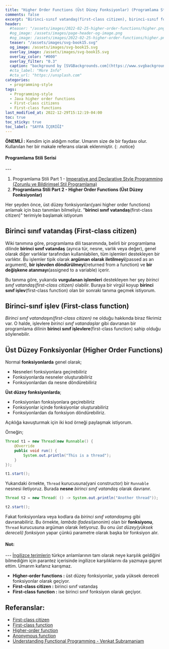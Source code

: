 ```yaml
---
title: "Higher Order Functions (Üst Düzey Fonksiyonlar) (Programlama Stili PART 2)"
comments: false
excerpt: "Birinci-sınıf vatandaş(first-class citizen), birinci-sınıf fonksiyon(first-class function) ve higher-order(üst düzey) fonksiyonları açıklamaya çalışacağım."
header:
  #teaser: "/assets/images/2022-02-25-higher-order-functions/higher.png"
  #og_image: /assets/images/page-header-og-image.png
  #og_image: /assets/images/2022-02-25-higher-order-functions/higher.png
  teaser: "/assets/images/svg-book15.svg"
  og_image: /assets/images/svg-book15.svg
  overlay_image: /assets/images/svg-book15.svg
  overlay_color: "#000"
  overlay_filter: "0.3"
  caption: "background by [SVGBackgrounds.com](https://www.svgbackgrounds.com/)"
  #cta_label: "More Info"
  #cta_url: "https://unsplash.com"
categories:
  - programming-style
tags:
  - Programming-style
  - Java higher order functions
  - First-class citizens
  - First-class functions
last_modified_at: 2022-12-29T15:12:19-04:00
toc: true
toc_sticky: true
toc_label: "SAYFA İÇERİĞİ"
---
```




**ÖNEMLİ :** Kendim için aldığım notlar. Umarım size de bir faydası olur. Kullanılan her bir makale referans olarak eklenmiştir.
{: .notice}

<div class="notice--warning" markdown="1">
<h4 class="no_toc"><i class="fas fa-lightbulb"></i> Programlama Stili Serisi</h4>
---

1. Programlama Stili Part 1 - [Imperative and Declarative Style Programming (Zorunlu ve Bildirimsel Stil Programlama)](/programming-style/imperative-and-declarative-programming/)
2. **Programlama Stili Part 2 - Higher Order Functions (Üst Düzey Fonksiyonlar)**

</div>

Her şeyden önce, üst düzey fonksiyonları(yani higher order functions) anlamak için bazı tanımları bilmeliyiz. "**birinci sınıf vatandaş**(first-class citizen)" terimiyle başlamak istiyorum

## Birinci sınıf vatandaş (First-class citizen)

Wiki tanımına göre, programlama dili tasarımında, belirli bir programlama dilinde **birinci sınıf vatandaş** (ayrıca tür, nesne, varlık veya değer), genel olarak diğer varlıklar tarafından kullanılabilen, tüm işlemleri destekleyen bir varlıktır. Bu işlemler tipik olarak **argüman olarak iletilmeyi**(passed as an argument), **bir işlevden döndürülmeyi**(returned from a function) ve **bir değişkene atanmayı**(assigned to a variable) içerir.

Bu tanıma göre, yukarıda **vurgulanan işlemleri** destekleyen her şey *birinci sınıf vatandaş(first-class citizen)* olabilir. Buraya bir virgül koyup **birinci sınıf işlev**(first-class function) olan bir sonraki tanıma geçmek istiyorum.

## Birinci-sınıf işlev (First-class function)

*Birinci sınıf vatandaşın(first-class citizen)* ne olduğu hakkında biraz fikrimiz var. O halde, işlevlere *birinci sınıf vatandaşlar* gibi davranan bir programlama dilinin **birinci sınıf işlevlere**(first-class function) sahip olduğu söylenebilir.

## Üst Düzey Fonksiyonlar (Higher Order Functions)

Normal **fonksiyonlarda** genel olarak;

* Nesneleri fonksiyonlara geçirebiliriz
* Fonksiyonlarda nesneler oluşturabiliriz
* Fonksiyonlardan da nesne döndürebiliriz

**Üst düzey fonksiyonlarda**;

* Fonksiyonları fonksiyonlara geçirebiliriz
* Fonksiyonlar içinde fonksiyonlar oluşturabiliriz
* Fonksiyonlardan da fonksiyon döndürebiliriz.

Açıklığa kavuşturmak için iki kod örneği paylaşmak istiyorum.

Örneğin;

```java
Thread t1 = new Thread(new Runnable() {
    @Override
    public void run() {
        System.out.println("This is a thread");
    }
});

t1.start();
```

Yukarıdaki örnekte, `Thread` kurucusuna(yani constructor) bir `Runnable` nesnesi iletiyoruz. Burada **nesne** *birinci sınıf vatandaş* olarak davranır.

```java
Thread t2 = new Thread( () -> System.out.println("Another thread"));

t2.start();
```

Fakat fonksiyonlara veya kodlara da *birinci sınıf vatandaşmış* gibi davranabiliriz. Bu örnekte, *lambda ifadesi*(anonim) olan bir **fonksiyonu**, `Thread` kurucusuna argüman olarak iletiyoruz. Bu onu *üst düzey(yüksek dereceli) fonksiyon* yapar çünkü parametre olarak başka bir fonksiyon alır.

<div class="notice--success" markdown="1">
<h4 class="no_toc"><i class="fas fa-lightbulb"></i> Not:</h4>
---
<u>İngilizce terimlerin</u> türkçe anlamlarının tam olarak neye karşılık geldiğini bilmediğim için parantez içerisinde ingilizce karşılıklarını da yazmaya gayret ettim. Umarım kafanız karışmaz.

* **Higher-order functions :** üst düzey fonksiyonlar, yada yüksek dereceli fonksiyonlar olarak geçiyor.
* **First-class citizen :** birinci sınıf vatandaş
* **First-class function :** ise birinci sınıf fonksiyon olarak geçiyor.
</div>

## Referanslar:
* [First-class citizen](https://en.wikipedia.org/wiki/First-class_citizen)
* [First-class function](https://en.wikipedia.org/wiki/First-class_function)
* [Higher-order function](https://en.wikipedia.org/wiki/Higher-order_function)
* [Anonymous function](https://en.wikipedia.org/wiki/Anonymous_function)
* [Understanding Functional Programming - Venkat Subramaniam](https://learning.oreilly.com/live-events/understanding-functional-programming/0636920457435/0636920058831/)

